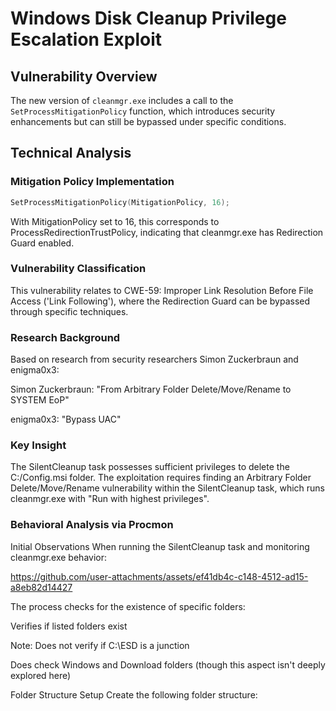 # Windows Disk Cleanup Privilege Escalation Exploit

## Vulnerability Overview

The new version of `cleanmgr.exe` includes a call to the `SetProcessMitigationPolicy` function, which introduces security enhancements but can still be bypassed under specific conditions.

## Technical Analysis

### Mitigation Policy Implementation
```cpp
SetProcessMitigationPolicy(MitigationPolicy, 16);
```
With MitigationPolicy set to 16, this corresponds to ProcessRedirectionTrustPolicy, indicating that cleanmgr.exe has Redirection Guard enabled.

### Vulnerability Classification

This vulnerability relates to CWE-59: Improper Link Resolution Before File Access ('Link Following'), where the Redirection Guard can be bypassed through specific techniques.

### Research Background
Based on research from security researchers Simon Zuckerbraun and enigma0x3:

Simon Zuckerbraun: "From Arbitrary Folder Delete/Move/Rename to SYSTEM EoP"

enigma0x3: "Bypass UAC"

### Key Insight
The SilentCleanup task possesses sufficient privileges to delete the C:/Config.msi folder. The exploitation requires finding an Arbitrary Folder Delete/Move/Rename vulnerability within the SilentCleanup task, which runs cleanmgr.exe with "Run with highest privileges".

### Behavioral Analysis via Procmon
Initial Observations
When running the SilentCleanup task and monitoring cleanmgr.exe behavior:

https://github.com/user-attachments/assets/ef41db4c-c148-4512-ad15-a8eb82d14427

The process checks for the existence of specific folders:

Verifies if listed folders exist

Note: Does not verify if C:\ESD is a junction

Does check Windows and Download folders (though this aspect isn't deeply explored here)

Folder Structure Setup
Create the following folder structure:
